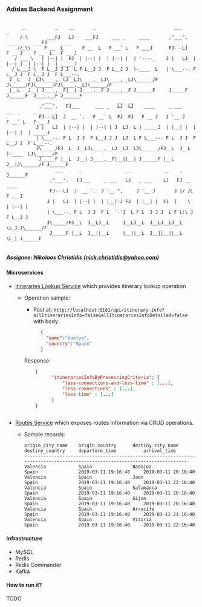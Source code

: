 ### Adidas Backend Assignment

```

      _           _    __       _                             ___                   _                
     /.\       ___FJ   LJ    ___FJ     ___ _     ____       ,"___".    ____      ___FJ     ____      
    //_\\     F __  L       F __  L   F __` L   F ___J      FJ---L]   F __ J    F __  L   F __ J     
   / ___ \   | |--| |  FJ  | |--| |  | |--| |  | '----_    J |   LJ  | |--| |  | |--| |  | _____J    
  / L___J \  F L__J J J  L F L__J J  F L__J J  )-____  L   | \___--. F L__J J  F L__J J  F L___--.   
 J__L   J__LJ\____,__LJ__LJ\____,__LJ\____,__LJ\______/F   J\_____/FJ\______/FJ\____,__LJ\______/F   
 |__L   J__| J____,__F|__| J____,__F J____,__F J______F     J_____F  J______F  J____,__F J______F    
              ___      _                 __  __                                                      
            ,"___".   FJ___      ___ _   LJ  LJ    ____     _ ___      ___ _     ____                
            FJ---L]  J  __ `.   F __` L  FJ  FJ   F __ J   J '__ J    F __` L   F __ J               
           J |   LJ  | |--| |  | |--| | J  LJ  L | _____J  | |__| |  | |--| |  | _____J              
           | \___--. F L  J J  F L__J J J  LJ  L F L___--. F L  J J  F L__J J  F L___--.             
           J\_____/FJ__L  J__LJ\____,__LJ__LJ__LJ\______/FJ__L  J__L )-____  LJ\______/F             
            J_____F |__L  J__| J____,__F|__||__| J______F |__L  J__|J\______/F J______F              
                  ___      _                __            __    _    J______F                        
                ,"___".   FJ___     _ ___   LJ   _ ___    LJ   FJ __      ____                       
                FJ---L]  J  __ `.  J '__ ",     J '__ J       J |/ /L    F __ J                      
               J |   LJ  | |--| |  | |__|-J FJ  | |__| |  FJ  |    \    | |--| |                     
               | \___--. F L  J J  F L  `-'J  L F L  J J J  L F L:\ J   F L__J J                     
               J\_____/FJ__L  J__LJ__L     J__LJ__L  J__LJ__LJ__L \\_J.J\______/F                    
                J_____F |__L  J__||__L     |__||__L  J__||__||__L  \L_| J______F                     
                                                                                                     
```

##### Assignee: Nikolaos Christidis (nick.christidis@yahoo.com)

#### Microservices

* [Itineraries Lookup Service](https://github.com/chriniko13/itineraries-lookup-service) which provides itinerary lookup operation
    * Operation sample:
        * Post at: `http://localhost:8181/api/itinerary-info?allItinerariesInfo=false&allItinerariesInfoDetailed=false` with body:
        ```json
              {
                "name":"Huelva",
                "country":"Spain"
              }
        ```
        
        Response:
          
      ```json
          {
                "itinerariesInfoByProcessingCriteria": {
                    "less-connections-and-less-time" : [...],
                    "less-connections" : [...],
                    "less-time" : [...]
                }
          }
    
      ```
          

* [Routes Service](https://github.com/chriniko13/routes-service) which exposes routes information via CRUD operations.
    * Sample records: 
        ```
        origin_city_name    origin_country      destiny_city_name   destiny_country     departure_time          arrival_time
        ---------------------------------------------------------------------------------------------------------------------------
        Valencia	        Spain	            Badajoz	            Spain	            2019-03-11 19:16:40	    2019-03-11 20:16:40
        Valencia	        Spain	            Jaen	            Spain	            2019-03-11 19:16:40	    2019-03-11 22:16:40
        Valencia	        Spain	            Salamanca	        Spain	            2019-03-11 19:16:40	    2019-03-11 20:16:40
        Valencia	        Spain	            Gijon	            Spain	            2019-03-11 19:16:40	    2019-03-11 20:16:40
        Valencia	        Spain	            Arrecife	        Spain	            2019-03-11 19:16:40	    2019-03-11 21:16:40
        Valencia	        Spain	            Vitoria	            Spain	            2019-03-11 19:16:40	    2019-03-11 22:16:40

        ```
        
        
#### Infrastructure
* MySQL
* Redis
* Redis Commander
* Kafka



#### How to run it?
TODO
